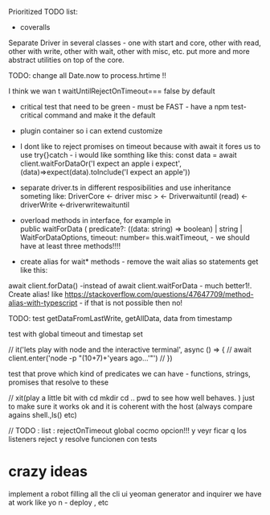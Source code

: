 Prioritized TODO list: 

* coveralls

Separate Driver in several classes - one with start and core, other with read, other with write, other with wait, other with misc, etc. put more and more abstract utilities on top of the core. 


TODO: change all Date.now to process.hrtime !!


I think we wan t waitUntilRejectOnTimeout=== false by default


 * critical test that need to be green - must be FAST - have a npm test-critical command and make it the default
 * plugin container so i can extend customize

 * I dont like to reject promises on timeout because with await it fores us to use try{}catch - i would like somthing like this: 
     const data = await client.waitForDataOr('I expect an apple i expect', (data)=>expect(data).toInclude('I expect an apple'))

 * separate driver.ts in different resposibilities and use inheritance someting like: 
    DriverCore <- driver misc > <- Driverwaituntil (read) <-driverWrite  <-driverwritewaituntil 

 * overload methods in interface, for example in  
 public waitForData (
    predicate?: ((data: string) => boolean) | string | WaitForDataOptions,
    timeout: number= this.waitTimeout,   - 
    we should have at least three methods!!!! 


* create alias for wait* methods - remove the wait alias so statements get like this: 

await client.forData()  -instead of await client.waitForData - much better1!. Create alias! like https://stackoverflow.com/questions/47647709/method-alias-with-typescript - if that is not possible then no!
 

TODO: test getDataFromLastWrite, getAllData,  data from timestamp

test with global timeout and timestap set


 // it('lets play with node and the interactive terminal', async () => {
  //   await client.enter('node -p "(10+7)+\'years ago...\'"')
  // })




test that prove which kind of predicates we can have - functions, strings, promises that resolve to these




  // xit(play a little bit with cd mkdir cd .. pwd to see how well behaves. ) just to make sure it works ok and it is coherent with the host (always compare agains shell.,ls() etc)







// TODO : list : rejectOnTimeout global cocmo opcion!!! y veyr ficar q los listeners reject y resolve funcionen con tests





# crazy ideas

implement a robot filling all the cli ui yeoman generator and inquirer we have at work like yo n - deploy , etc